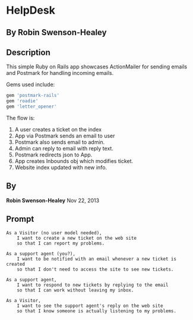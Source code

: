 HelpDesk
========
By Robin Swenson-Healey
-----------------------

Description
-----------
This simple Ruby on Rails app showcases ActionMailer for sending emails and Postmark for handling incoming emails.

Gems used include:
```Ruby
gem 'postmark-rails'
gem 'roadie'
gem 'letter_opener'
```
The flow is:
1. A user creates a ticket on the index
2. App via Postmark sends an email to user
3. Postmark also sends email to admin.
4. Admin can reply to email with reply text.
5. Postmark redirects json to App.
6. App creates Inbounds obj which modifies ticket.
7. Website index updated with new info.


By
--
**Robin Swenson-Healey**
Nov 22, 2013

Prompt
------
    As a Visitor (no user model needed),
        I want to create a new ticket on the web site
        so that I can report my problems.

    As a support agent (you?),
        I want to be notified with an email whenever a new ticket is created
        so that I don't need to access the site to see new tickets.

    As a support agent,
        I want to respond to new tickets by replying to the email
        so that I can work without leaving my inbox.

    As a Visitor,
        I want to see the support agent's reply on the web site
        so that I know someone is actually listening to my problems.

